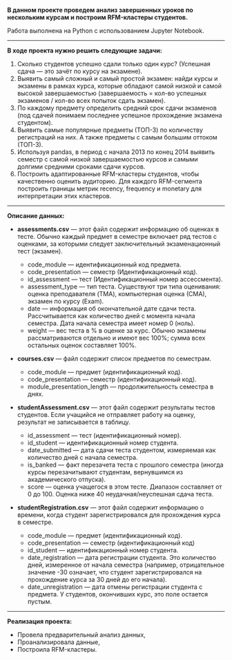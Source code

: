 **В данном проекте проведем анализ завершенных уроков по нескольким курсам и построим RFM-кластеры студентов.**

Работа выполнена на Python с использованием Jupyter Notebook.

<hr>

**В ходе проекта нужно решить следующие задачи:**

1. Сколько студентов успешно сдали только один курс? (Успешная сдача — это зачёт по курсу на экзамене).
2. Выявить самый сложный и самый простой экзамен: найди курсы и экзамены в рамках курса, которые обладают самой низкой и самой высокой завершаемостью (завершаемость = кол-во успешных экзаменов / кол-во всех попыток сдать экзамен).
3. По каждому предмету определить средний срок сдачи экзаменов (под сдачей понимаем последнее успешное прохождение экзамена студентом).
4. Выявить самые популярные предметы (ТОП-3) по количеству регистраций на них. А также предметы с самым большим оттоком (ТОП-3).
5. Используя pandas, в период с начала 2013 по конец 2014 выявить семестр с самой низкой завершаемостью курсов и самыми долгими средними сроками сдачи курсов. 
6. Построить адаптированные RFM-кластеры студентов, чтобы качественно оценить аудиторию. Для каждого RFM-сегмента построить границы метрик recency, frequency и monetary для интерпретации этих кластеров. 

<hr>

**Описание данных:**

* **assessments.csv** — этот файл содержит информацию об оценках в тесте. Обычно каждый предмет в семестре включает ряд тестов с оценками, за которыми следует заключительный экзаменационный тест (экзамен).
     - code_module — идентификационный код предмета.
     - code_presentation — семестр (Идентификационный код).
     - id_assessment — тест (Идентификационный номер ассессмента).
     - assessment_type — тип теста. Существуют три типа оценивания: оценка преподавателя (TMA), компьютерная оценка (СМА), экзамен по курсу (Exam).
     - date — информация об окончательной дате сдачи теста. Рассчитывается как количество дней с момента начала семестра. Дата начала семестра имеет номер 0 (ноль).
     - weight — вес теста в % в оценке за курс. Обычно экзамены рассматриваются отдельно и имеют вес 100%; сумма всех остальных оценок составляет 100%.

* **courses.csv** — файл содержит список предметов по семестрам.
     - code_module — предмет (идентификационный код).
     - code_presentation — семестр (идентификационный код).
     - module_presentation_length — продолжительность семестра в днях.

* **studentAssessment.csv** — этот файл содержит результаты тестов студентов. Если учащийся не отправляет работу на оценку, результат не записывается в таблицу.
     - id_assessment — тест (идентификационный номер).
     - id_student — идентификационный номер студента.
     - date_submitted — дата сдачи теста студентом, измеряемая как количество дней с начала семестра.
     - is_banked — факт перезачета теста с прошлого семестра (иногда курсы перезачитывают студентам, вернувшимся из академического отпуска).
     - score — оценка учащегося в этом тесте. Диапазон составляет от 0 до 100. Оценка ниже 40 неудачная/неуспешная сдача теста.

* **studentRegistration.csv** — этот файл содержит информацию о времени, когда студент зарегистрировался для прохождения курса в семестре.
     - code_module — предмет (идентификационный код).
     - code_presentation — семестр (идентификационный код)
     - id_student — идентификационный номер студента.
     - date_registration — дата регистрации студента. Это количество дней, измеренное от начала семестра (например, отрицательное значение -30 означает, что студент зарегистрировался на прохождение курса за 30 дней до его начала).
     - date_unregistration — дата отмены регистрации студента с предмета. У студентов, окончивших курс, это поле остается пустым.

<hr>

**Реализация проекта:**

- Провела предварительный анализ данных,
- Проанализировала данные,
- Построила RFM-кластеры.
